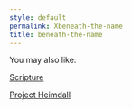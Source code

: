 ```yaml
---
style: default
permalink: Xbeneath-the-name
title: beneath-the-name
---
```

You may also like:

[Scripture](http://scp-wiki.net/scripture)

[Project Heimdall](http://scp-wiki.net/project-heimdall)
